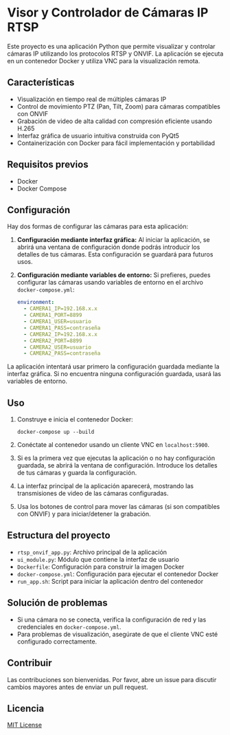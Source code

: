 # Visor y Controlador de Cámaras IP RTSP

Este proyecto es una aplicación Python que permite visualizar y controlar cámaras IP utilizando los protocolos RTSP y ONVIF. La aplicación se ejecuta en un contenedor Docker y utiliza VNC para la visualización remota.

## Características

- Visualización en tiempo real de múltiples cámaras IP
- Control de movimiento PTZ (Pan, Tilt, Zoom) para cámaras compatibles con ONVIF
- Grabación de video de alta calidad con compresión eficiente usando H.265
- Interfaz gráfica de usuario intuitiva construida con PyQt5
- Containerización con Docker para fácil implementación y portabilidad

## Requisitos previos

- Docker
- Docker Compose

## Configuración

Hay dos formas de configurar las cámaras para esta aplicación:

1. **Configuración mediante interfaz gráfica:**
   Al iniciar la aplicación, se abrirá una ventana de configuración donde podrás introducir los detalles de tus cámaras. Esta configuración se guardará para futuros usos.

2. **Configuración mediante variables de entorno:**
   Si prefieres, puedes configurar las cámaras usando variables de entorno en el archivo `docker-compose.yml`:
   ```yaml
   environment:
     - CAMERA1_IP=192.168.x.x
     - CAMERA1_PORT=8899
     - CAMERA1_USER=usuario
     - CAMERA1_PASS=contraseña
     - CAMERA2_IP=192.168.x.x
     - CAMERA2_PORT=8899
     - CAMERA2_USER=usuario
     - CAMERA2_PASS=contraseña
   ```

La aplicación intentará usar primero la configuración guardada mediante la interfaz gráfica. Si no encuentra ninguna configuración guardada, usará las variables de entorno.

## Uso

1. Construye e inicia el contenedor Docker:
   ```
   docker-compose up --build
   ```

2. Conéctate al contenedor usando un cliente VNC en `localhost:5900`.

3. Si es la primera vez que ejecutas la aplicación o no hay configuración guardada, se abrirá la ventana de configuración. Introduce los detalles de tus cámaras y guarda la configuración.

4. La interfaz principal de la aplicación aparecerá, mostrando las transmisiones de video de las cámaras configuradas.

5. Usa los botones de control para mover las cámaras (si son compatibles con ONVIF) y para iniciar/detener la grabación.

## Estructura del proyecto

- `rtsp_onvif_app.py`: Archivo principal de la aplicación
- `ui_module.py`: Módulo que contiene la interfaz de usuario
- `Dockerfile`: Configuración para construir la imagen Docker
- `docker-compose.yml`: Configuración para ejecutar el contenedor Docker
- `run_app.sh`: Script para iniciar la aplicación dentro del contenedor

## Solución de problemas

- Si una cámara no se conecta, verifica la configuración de red y las credenciales en `docker-compose.yml`.
- Para problemas de visualización, asegúrate de que el cliente VNC esté configurado correctamente.

## Contribuir

Las contribuciones son bienvenidas. Por favor, abre un issue para discutir cambios mayores antes de enviar un pull request.

## Licencia

[MIT License](https://opensource.org/licenses/MIT)